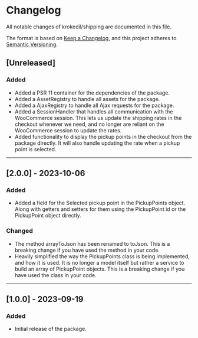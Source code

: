 # Changelog

All notable changes of krokedil/shipping are documented in this file.

The format is based on [Keep a Changelog](https://keepachangelog.com/en/1.0.0/),
and this project adheres to [Semantic Versioning](https://semver.org/spec/v2.0.0.html).

## [Unreleased]

### Added
* Added a PSR 11 container for the dependencies of the package.
* Added a AssetRegistry to handle all assets for the package.
* Added a AjaxRegistry to handle all Ajax requests for the package.
* Added a SessionHandler that handles all communication with the WooCommerce session. This lets us update the shipping rates in the checkout whenever we need, and no longer are reliant on the WooCommerce session to update the rates.
* Added functionality to display the pickup points in the checkout from the package directly. It will also handle updating the rate when a pickup point is selected.

------------------

## [2.0.0] - 2023-10-06

### Added
* Added a field for the Selected pickup point in the PickupPoints object. Along with getters and setters for them using the PickupPoint id or the PickupPoint object directly.

### Changed
* The method arrayToJson has been renamed to toJson. This is a breaking change if you have used the method in your code.
* Heavily simplified the way the PickupPoints class is being implemented, and how it is used. It is no longer a model itself but rather a service to build an array of PickupPoint objects. This is a breaking change if you have used the class in your code.

---

## [1.0.0] - 2023-09-19

### Added

* Initial release of the package.

